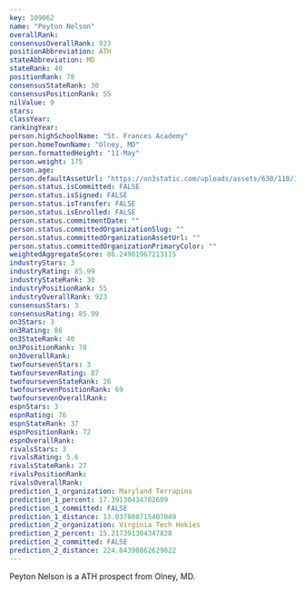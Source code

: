 ```yaml
---
key: 109062
name: "Peyton Nelson"
overallRank: 
consensusOverallRank: 923
positionAbbreviation: ATH
stateAbbreviation: MD
stateRank: 40
positionRank: 78
consensusStateRank: 30
consensusPositionRank: 55
nilValue: 0
stars: 
classYear: 
rankingYear: 
person.highSchoolName: "St. Frances Academy"
person.homeTownName: "Olney, MD"
person.formattedHeight: "11-May"
person.weight: 175
person.age: 
person.defaultAssetUrl: "https://on3static.com/uploads/assets/630/110/110630.jpg"
person.status.isCommitted: FALSE
person.status.isSigned: FALSE
person.status.isTransfer: FALSE
person.status.isEnrolled: FALSE
person.status.commitmentDate: ""
person.status.committedOrganizationSlug: ""
person.status.committedOrganizationAssetUrl: ""
person.status.committedOrganizationPrimaryColor: ""
weightedAggregateScore: 86.24981967213115
industryStars: 3
industryRating: 85.99
industryStateRank: 30
industryPositionRank: 55
industryOverallRank: 923
consensusStars: 3
consensusRating: 85.99
on3Stars: 3
on3Rating: 86
on3StateRank: 40
on3PositionRank: 78
on3OverallRank: 
twofoursevenStars: 3
twofoursevenRating: 87
twofoursevenStateRank: 26
twofoursevenPositionRank: 69
twofoursevenOverallRank: 
espnStars: 3
espnRating: 76
espnStateRank: 37
espnPositionRank: 72
espnOverallRank: 
rivalsStars: 3
rivalsRating: 5.6
rivalsStateRank: 27
rivalsPositionRank: 
rivalsOverallRank: 
prediction_1_organization: Maryland Terrapins
prediction_1_percent: 17.39130434782609
prediction_1_committed: FALSE
prediction_1_distance: 13.037880715407049
prediction_2_organization: Virginia Tech Hokies
prediction_2_percent: 15.217391304347828
prediction_2_committed: FALSE
prediction_2_distance: 224.04390862629822
---
```

Peyton Nelson is a ATH prospect from Olney, MD.